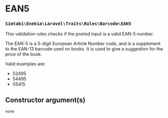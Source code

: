 # EAN5
### `Simtabi\Enekia\Laravel\Traits\Rules\Barcode\EAN5`

This validation rules checks if the posted input is a valid EAN-5 number.

The EAN-5 is a 5-digit European Article Number code, and is a supplement to the EAN-13 barcode used on books. It is used to give a suggestion for the price of the book.

Valid examples are:

- 52495
- 54495
- 05415


## Constructor argument(s)

```php
none
```